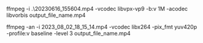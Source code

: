   ffmpeg -i .\20230616_155604.mp4 -vcodec libvpx-vp9 -b:v 1M -acodec libvorbis output_file_name.mp4

  ffmpeg -an -i 2023_08_02_18_15_14.mp4 -vcodec libx264 -pix_fmt yuv420p -profile:v baseline -level 3 output_file_name.mp4
